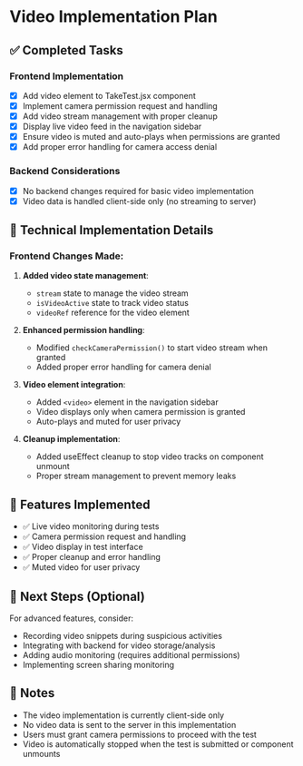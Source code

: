 # Video Implementation Plan

## ✅ Completed Tasks

### Frontend Implementation
- [x] Add video element to TakeTest.jsx component
- [x] Implement camera permission request and handling
- [x] Add video stream management with proper cleanup
- [x] Display live video feed in the navigation sidebar
- [x] Ensure video is muted and auto-plays when permissions are granted
- [x] Add proper error handling for camera access denial

### Backend Considerations
- [x] No backend changes required for basic video implementation
- [x] Video data is handled client-side only (no streaming to server)

## 🔧 Technical Implementation Details

### Frontend Changes Made:
1. **Added video state management**:
   - `stream` state to manage the video stream
   - `isVideoActive` state to track video status
   - `videoRef` reference for the video element

2. **Enhanced permission handling**:
   - Modified `checkCameraPermission()` to start video stream when granted
   - Added proper error handling for camera denial

3. **Video element integration**:
   - Added `<video>` element in the navigation sidebar
   - Video displays only when camera permission is granted
   - Auto-plays and muted for user privacy

4. **Cleanup implementation**:
   - Added useEffect cleanup to stop video tracks on component unmount
   - Proper stream management to prevent memory leaks

## 🎯 Features Implemented

- ✅ Live video monitoring during tests
- ✅ Camera permission request and handling
- ✅ Video display in test interface
- ✅ Proper cleanup and error handling
- ✅ Muted video for user privacy

## 🚀 Next Steps (Optional)

For advanced features, consider:
- Recording video snippets during suspicious activities
- Integrating with backend for video storage/analysis
- Adding audio monitoring (requires additional permissions)
- Implementing screen sharing monitoring

## 📝 Notes

- The video implementation is currently client-side only
- No video data is sent to the server in this implementation
- Users must grant camera permissions to proceed with the test
- Video is automatically stopped when the test is submitted or component unmounts
